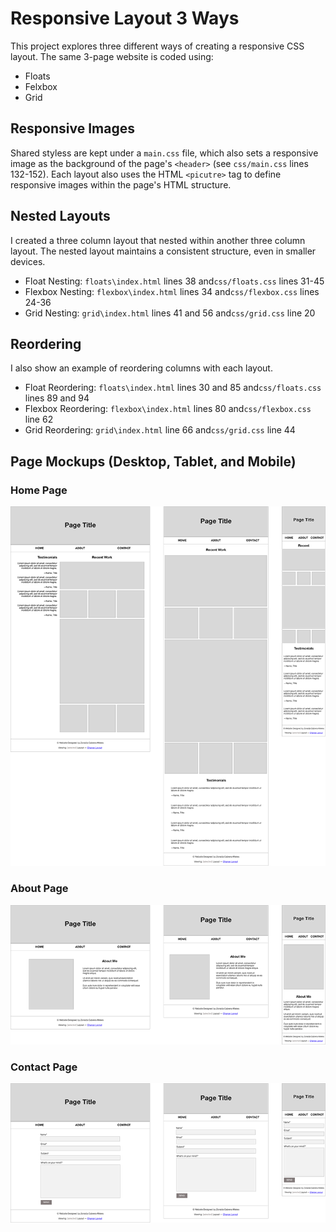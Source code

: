# Responsive Layout 3 Ways
This project explores three different ways of creating a responsive CSS layout. The same 3-page website is coded using:

- Floats
- Felxbox 
- Grid

## Responsive Images
Shared styless are kept under a `main.css` file, which also sets a responsive image as the background of the page's `<header>` (see `css/main.css` lines 132-152). Each layout also uses the HTML `<picutre>` tag to define responsive images within the page's HTML structure.

## Nested Layouts
I created a three column layout that nested within another three column layout. The nested layout maintains a consistent structure, even in smaller devices. 

- Float Nesting: `floats\index.html` lines 38 and`css/floats.css` lines 31-45
- Flexbox Nesting: `flexbox\index.html` lines 34 and`css/flexbox.css` lines 24-36
- Grid Nesting: `grid\index.html` lines 41 and 56 and`css/grid.css` line 20


## Reordering
I also show an example of reordering columns with each layout.

- Float Reordering: `floats\index.html` lines 30 and 85 and`css/floats.css` lines 89 and 94
- Flexbox Reordering: `flexbox\index.html` lines 80 and`css/flexbox.css` line 62
- Grid Reordering: `grid\index.html` line 66 and`css/grid.css` line 44

## Page Mockups (Desktop, Tablet, and Mobile)

### Home Page

![Home Page Desktop, Tablet, and Mobile Mockup](readme-img/home1.png)

### About Page
![About Page Desktop, Tablet, and Mobile Mockup](readme-img/about.png)

### Contact Page
 
![Contact Page Desktop, Tablet, and Mobile Mockup](readme-img/contact.png)
 
